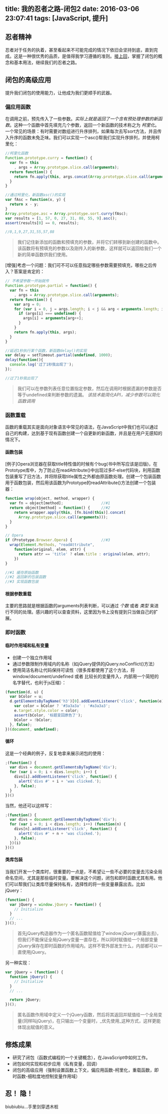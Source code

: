 title: 我的忍者之路-闭包2
date: 2016-03-06 23:07:41
tags: [JavaScript, 提升]
---

## 忍者精神
忍者对于任务的执着，甚至看起来不可能完成的情况下依旧会坚持到底，直到完成。这是一种很优秀的品质，是值得我学习遵循的准则。[接上回](http://www.zlycy.com/20160303/%E6%88%91%E7%9A%84%E5%BF%8D%E8%80%85%E4%B9%8B%E8%B7%AF-%E9%97%AD%E5%8C%85/)，掌握了闭包的概念和基本用法，继续我们的忍者之路。

## 闭包的高级应用
提升我们闭包的使用能力，让他成为我们更顺手的武器。

### 偏应用函数
在调用之前，预先传入了一些参数。_实际上就是返回了一个含有预处理参数的新函数_。这种一个函数中首先填充几个参数，返回一个新函数的技术称之为 _柯里化_。
一个常见的场景：有时需要对数组进行升序排列，如果每次去写sort方法，并且传入升序的函数未免乏味。我们可以实现一个asc()帮我们实现升序排列，并使用柯里化：
``` javascript
//柯里化函数
Function.prototype.curry = function() {
  var fn = this
    , args = Array.prototype.slice.call(arguments);
  return function() {
    return fn.apply(this, args.concat(Array.prototype.slice.call(arguments)));
  }
}

//通过柯里化，新函数asc()的实现
var fAsc = function(x, y) {
  return x - y;
}
Array.prototype.asc = Array.prototype.sort.curry(fAsc);
var results = [1, 57, 0, 27, 31, 88, 55, 9].asc();
assert(results[0] == 0, results);   

//0,1,9,27,31,55,57,88
```
>我们记住新添加的函数和预填充的参数，并将它们转移到新创建的函数中。该函数将有预填充的参数以及刚传入的新参数，这样就可以返回给我们一个新的简单函数供我们使用。

[增强]考虑一个问题：我们可不可以任意指定哪些参数需要预填充，哪些之后传入？答案是肯定的：
``` javascript
// 不希望参数一开始就传
Function.prototype.partial = function() {
  var fn = this
    , args = Array.prototype.slice.call(arguments);
  return function() {
    var arg = 0;
    for (var i = 0, j = args.length; i < j && arg < arguments.length; i++) {
      if (args[i] === undefined) {
        args[i] = arguments[arg++];
      }
    }
    return fn.apply(this, args);
  }
}

//延迟1秒执行某个函数，新函数delay()的实现
var delay = setTimeout.partial(undefined, 1000);
delay(function(){
  console.log('过了1秒我出现了');
});

//过了1秒我出现了
```
>我们可以在参数列表任意位置指定参数，然后在调用时根据遗漏的参数是否等于undefined来判断参数的遗漏。
_该技术能简化API，减少参数可以简化函数调用_

### 函数重载
函数的重载其实是面向对象语言中常见的语法，在JavaScript中我们也可以通过自己的构建，达到基于现有函数创建一个自更新的新函数，并且是在用户无感知的情况下。

#### 函数包装
[例子]Opera浏览器在获取title特性值的时候有个bug(书中所写应该是旧版)，在Prototype库中，为了防止在readAttribute()中出现过多if-else代码块，利用函数包装重写了旧方法，并将除获取title属性之外都由原函数处理。创建一个包装函数用于函数包装，然后用该函数为Prototype的readAttribute()方法创建一个包装器：
``` javascript
function wrap(object, method, wrapper) {
  var fn = object[method];                 //#1
  return object[method] = function() {     //#2
    return wrapper.apply(this, [fn.bind(this)].concat(
      Array.prototype.slice.call(arguments)));
  }
}

// Opera
if (Prototype.Browser.Opera) {             //#3
  wrap(Element.Methods, "readAttribute",
    function(original, elem, attr) {
      return attr == 'title' ? elem.title : original(elem, attr);
    })
}

//#1 缓存原始函数
//#2 返回新的包装函数
//#3 实现函数包装
```

#### 根据参数重载
主要的思路就是根据函数的arguments列表判断，可以通过 _个数_ 或者 _类型_ 来进行不同的处理。感兴趣的可以查查资料，这里因为书上没有提到只当做自己的扩展。


### 即时函数

#### 临时作用域和私有变量
* 创建一个独立作用域
* 通过参数限制作用域内的名称（如jQuery提供的jQuery.noConflict()方法）
* 使用简洁名称让代码保持可读性（很多库都使用了这个方法，将window/document/undefined 或者 比较长的变量传入，内部用一个简短的名字替代，也利于js压缩）：
``` javascript
(function(d, u) {
  var bColor = u;
  d.getElementsByTagName('h3')[0].addEventListener('click', function(e) {
    var color = bColor ? '#3a3a3a' : '#a3a3a3';
    e.target.style.color = color;
    assert(bColor, '标题变回原色了');
    bColor = !bColor;
  }, false);
})(document, undefined);
```

#### 循环
这是一个经典的例子，反复地拿来展示闭包的使用：
``` javascript
;(function() {
  var divs = document.getElementsByTagName('div');
  for (var i = 0; i < divs.length; i++) {
    divs[i].addEventListener('click', function() {
      alert('divs #' + i + 'was clicked.');
    }, false);
  }
})()
```
当然，他还可以这样写：
``` javascript
;(function() {
  var divs = document.getElementsByTagName('div');
  for (var i = 0; i < divs.length; i++) (function(n) {
    divs[n].addEventListener('click', function() {
      alert('divs #' + n + 'was clicked.');
    }, false);
  })(i)
})()
```

#### 类库包装
当我们开发一个类库时，很重要的一点是，不希望让一些不必要的变量去污染全局命名空间，尤其是那些临时变量。要解决这个问题，闭包和即时函数尤其有用。他们可以帮我们让类库尽量保持私有，选择性的将一些变量暴露出去。比如jQuery：
``` javascript
(function() {
  var jQuery = window.jQuery = function() {
    // Initialize
  }
  // ...
})();
```
>首先jQuery构造器作为一个匿名函数赋值给了window.jQuery(暴露出去)，但我们不能保证全局jQuery变量一直存在，所以同时赋值给一个局部变量jQuery保存在即时函数的作用域内。这样不管外部发生什么，内部都可以一直使用jQuery。

另一种实现：
``` javascript
var jQuery = (function() {
  function jQuery() {
    // Initialize
  }
  // ...

  return jQuery;
})();
```
>匿名函数作用域中定义一个jQuery函数，然后将其返回并赋值给一个全局变量(同样叫jQuery)，在只输出一个变量时，_优先使用_这种方式，这样更能体现出赋值的意义。

## 修炼成果
* 研究了闭包（函数式编程的一个关键概念），在JavaScript中如何工作。
* 闭包如何实现和初步应用（私有变量，回调）
* 闭包的高级应用（强制设置函数上下文，偏应用函数-柯里化，重载函数，即时函数-细粒度地控制变量作用域）

## 忍！ 隐！
biubiubiu...手里剑穿透木桩